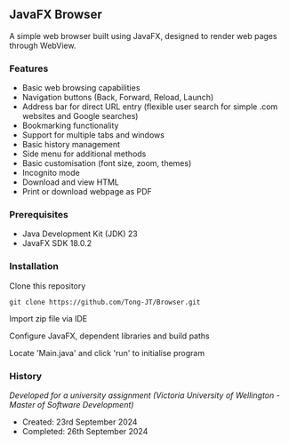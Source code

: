 ## JavaFX Browser

A simple web browser built using JavaFX, designed to render web pages through WebView.

### Features

- Basic web browsing capabilities
- Navigation buttons (Back, Forward, Reload, Launch)
- Address bar for direct URL entry (flexible user search for simple .com websites and Google searches)
- Bookmarking functionality
- Support for multiple tabs and windows
- Basic history management
- Side menu for additional methods
- Basic customisation (font size, zoom, themes)
- Incognito mode
- Download and view HTML
- Print or download webpage as PDF

### Prerequisites

- Java Development Kit (JDK) 23
- JavaFX SDK 18.0.2

### Installation

Clone this repository
```
git clone https://github.com/Tong-JT/Browser.git
```

Import zip file via IDE

Configure JavaFX, dependent libraries and build paths

Locate 'Main.java' and click 'run' to initialise program


### History
*Developed for a university assignment (Victoria University of Wellington - Master of Software Development)*

- Created: 23rd September 2024
- Completed: 26th September 2024

